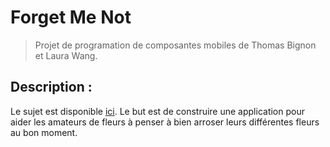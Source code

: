 # Forget Me Not

>Projet de programation de composantes mobiles de Thomas Bignon et Laura Wang.

## Description :

Le sujet est disponible [ici](docs/sujet.pdf). Le but est de construire une application pour aider les amateurs de fleurs à penser à bien arroser leurs différentes fleurs au bon moment.
